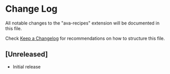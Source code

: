 # Change Log

All notable changes to the "ava-recipes" extension will be documented in this file.

Check [Keep a Changelog](http://keepachangelog.com/) for recommendations on how to structure this file.

## [Unreleased]

- Initial release